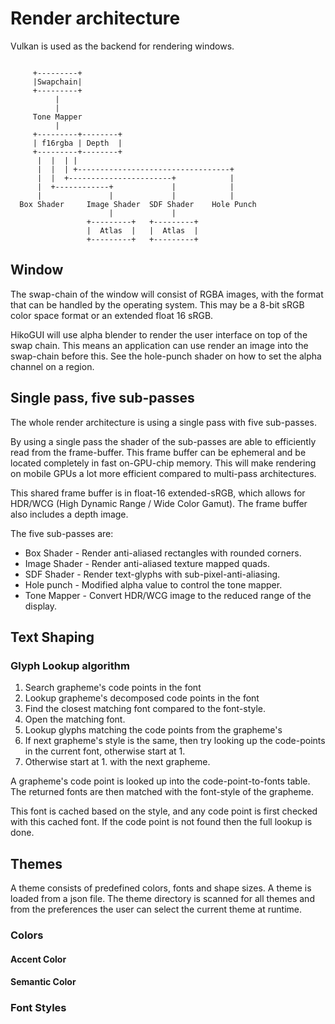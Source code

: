 Render architecture
===================

Vulkan is used as the backend for rendering windows.


```

     +---------+
     |Swapchain|
     +---------+
          |
          |
     Tone Mapper
          |
     +---------+--------+
     | f16rgba | Depth  |
     +---------+--------+
      |  |  | |
      |  |  | +----------------------------------+
      |  |  +-----------------------+            |
      |  +------------+             |            |
      |               |             |            |
  Box Shader     Image Shader  SDF Shader    Hole Punch
                      |             |
                 +---------+   +---------+
                 |  Atlas  |   |  Atlas  |
                 +---------+   +---------+

```

Window
------

The swap-chain of the window will consist of RGBA images, with the format
that can be handled by the operating system. This may be a 8-bit sRGB color
space format or an extended float 16 sRGB.

HikoGUI will use alpha blender to render the user interface on top of the swap
chain. This means an application can use render an image into the swap-chain before
this. See the hole-punch shader on how to set the alpha channel on a region.

Single pass, five sub-passes
-----------------------------

The whole render architecture is using a single pass with five sub-passes.

By using a single pass the shader of the sub-passes are able to efficiently
read from the frame-buffer. This frame buffer can be ephemeral and be located
completely in fast on-GPU-chip memory. This will make rendering on mobile
GPUs a lot more efficient compared to multi-pass architectures.

This shared frame buffer is in float-16 extended-sRGB, which allows for
HDR/WCG (High Dynamic Range / Wide Color Gamut). The frame buffer also
includes a depth image.

The five sub-passes are:

 - Box Shader   - Render anti-aliased rectangles with rounded corners.
 - Image Shader - Render anti-aliased texture mapped quads.
 - SDF Shader   - Render text-glyphs with sub-pixel-anti-aliasing.
 - Hole punch   - Modified alpha value to control the tone mapper.
 - Tone Mapper  - Convert HDR/WCG image to the reduced range of the display.

Text Shaping
------------

### Glyph Lookup algorithm

 1. Search grapheme's code points in the font
 2. Lookup grapheme's decomposed code points in the font
 3. Find the closest matching font compared to the font-style.
 4. Open the matching font.
 5. Lookup glyphs matching the code points from the grapheme's
 6. If next grapheme's style is the same, then try looking up the code-points in the current font, otherwise start at 1.
 7. Otherwise start at 1. with the next grapheme.

A grapheme's code point is looked up into the code-point-to-fonts table.
The returned fonts are then matched with the font-style of the grapheme.

This font is cached based on the style, and any code point is first checked with this
cached font. If the code point is not found then the full lookup is done.


Themes
------

A theme consists of predefined colors, fonts and shape sizes.
A theme is loaded from a json file. The theme directory is scanned for all themes
and from the preferences the user can select the current theme at runtime.

### Colors

#### Accent Color

#### Semantic Color

### Font Styles


